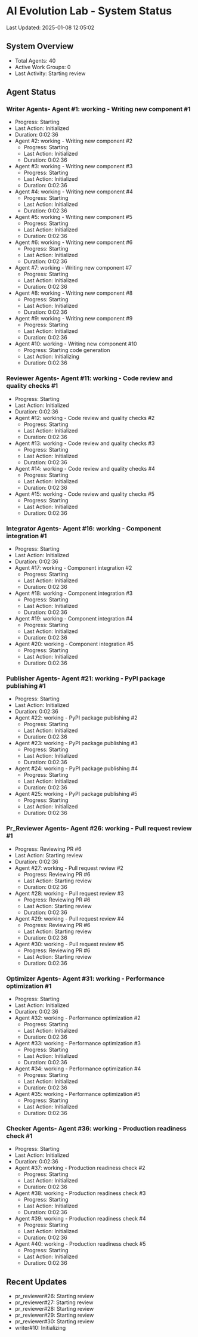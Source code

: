 # AI Evolution Lab - System Status
Last Updated: 2025-01-08 12:05:02

## System Overview
- Total Agents: 40
- Active Work Groups: 0
- Last Activity: Starting review

## Agent Status

### Writer Agents- Agent #1: working - Writing new component #1
  - Progress: Starting
  - Last Action: Initialized
  - Duration: 0:02:36
- Agent #2: working - Writing new component #2
  - Progress: Starting
  - Last Action: Initialized
  - Duration: 0:02:36
- Agent #3: working - Writing new component #3
  - Progress: Starting
  - Last Action: Initialized
  - Duration: 0:02:36
- Agent #4: working - Writing new component #4
  - Progress: Starting
  - Last Action: Initialized
  - Duration: 0:02:36
- Agent #5: working - Writing new component #5
  - Progress: Starting
  - Last Action: Initialized
  - Duration: 0:02:36
- Agent #6: working - Writing new component #6
  - Progress: Starting
  - Last Action: Initialized
  - Duration: 0:02:36
- Agent #7: working - Writing new component #7
  - Progress: Starting
  - Last Action: Initialized
  - Duration: 0:02:36
- Agent #8: working - Writing new component #8
  - Progress: Starting
  - Last Action: Initialized
  - Duration: 0:02:36
- Agent #9: working - Writing new component #9
  - Progress: Starting
  - Last Action: Initialized
  - Duration: 0:02:36
- Agent #10: working - Writing new component #10
  - Progress: Starting code generation
  - Last Action: Initializing
  - Duration: 0:02:36

### Reviewer Agents- Agent #11: working - Code review and quality checks #1
  - Progress: Starting
  - Last Action: Initialized
  - Duration: 0:02:36
- Agent #12: working - Code review and quality checks #2
  - Progress: Starting
  - Last Action: Initialized
  - Duration: 0:02:36
- Agent #13: working - Code review and quality checks #3
  - Progress: Starting
  - Last Action: Initialized
  - Duration: 0:02:36
- Agent #14: working - Code review and quality checks #4
  - Progress: Starting
  - Last Action: Initialized
  - Duration: 0:02:36
- Agent #15: working - Code review and quality checks #5
  - Progress: Starting
  - Last Action: Initialized
  - Duration: 0:02:36

### Integrator Agents- Agent #16: working - Component integration #1
  - Progress: Starting
  - Last Action: Initialized
  - Duration: 0:02:36
- Agent #17: working - Component integration #2
  - Progress: Starting
  - Last Action: Initialized
  - Duration: 0:02:36
- Agent #18: working - Component integration #3
  - Progress: Starting
  - Last Action: Initialized
  - Duration: 0:02:36
- Agent #19: working - Component integration #4
  - Progress: Starting
  - Last Action: Initialized
  - Duration: 0:02:36
- Agent #20: working - Component integration #5
  - Progress: Starting
  - Last Action: Initialized
  - Duration: 0:02:36

### Publisher Agents- Agent #21: working - PyPI package publishing #1
  - Progress: Starting
  - Last Action: Initialized
  - Duration: 0:02:36
- Agent #22: working - PyPI package publishing #2
  - Progress: Starting
  - Last Action: Initialized
  - Duration: 0:02:36
- Agent #23: working - PyPI package publishing #3
  - Progress: Starting
  - Last Action: Initialized
  - Duration: 0:02:36
- Agent #24: working - PyPI package publishing #4
  - Progress: Starting
  - Last Action: Initialized
  - Duration: 0:02:36
- Agent #25: working - PyPI package publishing #5
  - Progress: Starting
  - Last Action: Initialized
  - Duration: 0:02:36

### Pr_Reviewer Agents- Agent #26: working - Pull request review #1
  - Progress: Reviewing PR #6
  - Last Action: Starting review
  - Duration: 0:02:36
- Agent #27: working - Pull request review #2
  - Progress: Reviewing PR #6
  - Last Action: Starting review
  - Duration: 0:02:36
- Agent #28: working - Pull request review #3
  - Progress: Reviewing PR #6
  - Last Action: Starting review
  - Duration: 0:02:36
- Agent #29: working - Pull request review #4
  - Progress: Reviewing PR #6
  - Last Action: Starting review
  - Duration: 0:02:36
- Agent #30: working - Pull request review #5
  - Progress: Reviewing PR #6
  - Last Action: Starting review
  - Duration: 0:02:36

### Optimizer Agents- Agent #31: working - Performance optimization #1
  - Progress: Starting
  - Last Action: Initialized
  - Duration: 0:02:36
- Agent #32: working - Performance optimization #2
  - Progress: Starting
  - Last Action: Initialized
  - Duration: 0:02:36
- Agent #33: working - Performance optimization #3
  - Progress: Starting
  - Last Action: Initialized
  - Duration: 0:02:36
- Agent #34: working - Performance optimization #4
  - Progress: Starting
  - Last Action: Initialized
  - Duration: 0:02:36
- Agent #35: working - Performance optimization #5
  - Progress: Starting
  - Last Action: Initialized
  - Duration: 0:02:36

### Checker Agents- Agent #36: working - Production readiness check #1
  - Progress: Starting
  - Last Action: Initialized
  - Duration: 0:02:36
- Agent #37: working - Production readiness check #2
  - Progress: Starting
  - Last Action: Initialized
  - Duration: 0:02:36
- Agent #38: working - Production readiness check #3
  - Progress: Starting
  - Last Action: Initialized
  - Duration: 0:02:36
- Agent #39: working - Production readiness check #4
  - Progress: Starting
  - Last Action: Initialized
  - Duration: 0:02:36
- Agent #40: working - Production readiness check #5
  - Progress: Starting
  - Last Action: Initialized
  - Duration: 0:02:36


## Recent Updates
- pr_reviewer#26: Starting review
- pr_reviewer#27: Starting review
- pr_reviewer#28: Starting review
- pr_reviewer#29: Starting review
- pr_reviewer#30: Starting review
- writer#10: Initializing
